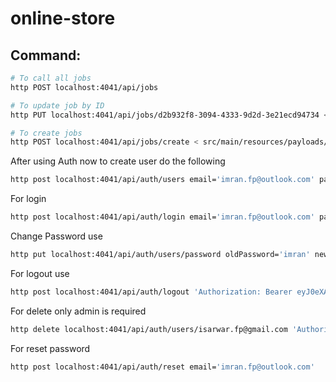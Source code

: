 # online-store

## Command:
```bash
# To call all jobs
http POST localhost:4041/api/jobs

# To update job by ID
http PUT localhost:4041/api/jobs/d2b932f8-3094-4333-9d2d-3e21ecd94734 < src/main/resources/payloads/jobsInfo.json

# To create jobs
http POST localhost:4041/api/jobs/create < src/main/resources/payloads/jobsInfo.json
```

After using Auth now to create user do the following
```bash
http post localhost:4041/api/auth/users email='imran.fp@outlook.com' password='imran'
```

For login
```bash
http post localhost:4041/api/auth/login email='imran.fp@outlook.com' password='imran'
```

Change Password use
```bash
http put localhost:4041/api/auth/users/password oldPassword='imran' newPassword='sarwar' 'Authorization: Bearer eyJ0eXAiOiJKV1QiLCJhbGciOiJIUzI1NiJ9.eyJleHAiOjE3NTU4MDI2MzAsImlhdCI6MTc1NTcxNjIzMCwianRpIjoiMTU3YTRjNzQ2MTFiZDgyMTZhYzFlNjkzZWY4MjQ2YTAifQ.XpA_Uj3xnET9cOFCCULn1fNsw7MRBvOJzpH8yjo3rj0'
```

For logout use
```bash
http post localhost:4041/api/auth/logout 'Authorization: Bearer eyJ0eXAiOiJKV1QiLCJhbGciOiJIUzI1NiJ9.eyJleHAiOjE3NTU4MDI4MTMsImlhdCI6MTc1NTcxNjQxMywianRpIjoiMDU0ODg2NTQ4YjUxYThkOTkwMzRjYjM5MWEyNTZiZTMifQ.EBhUCMhqEXqS5YKb_PWcecPKmvAef5alP7YCQXfQB5I'
```

For delete only admin is required
```bash
http delete localhost:4041/api/auth/users/isarwar.fp@gmail.com 'Authorization: Bearer eyJ0eXAiOiJKV1QiLCJhbGciOiJIUzI1NiJ9.eyJleHAiOjE3NTU4MDMwODksImlhdCI6MTc1NTcxNjY4OSwianRpIjoiMzUxZjYyZjRhZDMzZTE3MGFiNzliZmE2ZjEyMzkzZjMifQ.GAHOM6G8ocWwUfY-fLlXD9BMeaasAQ2aOvu_D5oVtX4'
```

For reset password
```bash
http post localhost:4041/api/auth/reset email='imran.fp@outlook.com'
```